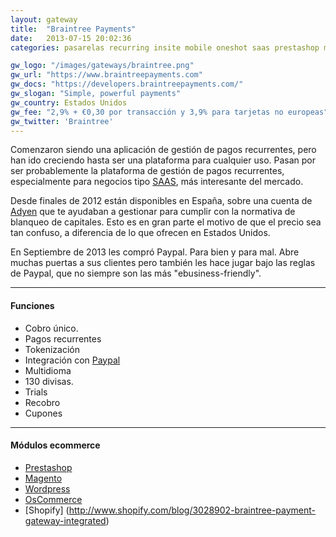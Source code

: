 ```yaml
---
layout: gateway
title:  "Braintree Payments"
date:   2013-07-15 20:02:36
categories: pasarelas recurring insite mobile oneshot saas prestashop magento, osCommerce shopify

gw_logo: "/images/gateways/braintree.png"
gw_url: "https://www.braintreepayments.com"
gw_docs: "https://developers.braintreepayments.com/"
gw_slogan: "Simple, powerful payments"
gw_country: Estados Unidos
gw_fee: "2,9% + €0,30 por transacción y 3,9% para tarjetas no europeas"
gw_twitter: 'Braintree'
---
```


Comenzaron siendo una aplicación de gestión de pagos recurrentes, pero han ido creciendo hasta ser una plataforma para cualquier uso. Pasan por ser probablemente la plataforma de gestión de pagos recurrentes, especialmente para negocios tipo [SAAS](/saas/), más interesante del mercado.

Desde finales de 2012 están disponibles en España, sobre una cuenta de [Adyen](adyen.html) que te ayudaban a gestionar para cumplir con la normativa de blanqueo de capitales. Esto es en gran parte el motivo de que el precio sea tan confuso, a diferencia de lo que ofrecen en Estados Unidos.

En Septiembre de 2013 les compró Paypal. Para bien y para mal. Abre muchas puertas a sus clientes pero también les hace jugar bajo las reglas de Paypal, que no siempre son las más "ebusiness-friendly". 

-------------

#### Funciones

- Cobro único.
- Pagos recurrentes
- Tokenización
- Integración con [Paypal](/paypal/)
- Multidioma
- 130 divisas.
- Trials
- Recobro
- Cupones


-------------

#### Módulos ecommerce

- [Prestashop](http://addons.prestashop.com/en/payments-gateways-prestashop-modules/8658-braintree.html)
- [Magento](http://go.magento.com/support/kb/entry/name/payment-gateways-braintree/)
- [Wordpress](http://wordpress.org/plugins/wp-braintree/)
- [OsCommerce](http://addons.oscommerce.com/info/9080)
- [Shopify] (http://www.shopify.com/blog/3028902-braintree-payment-gateway-integrated)